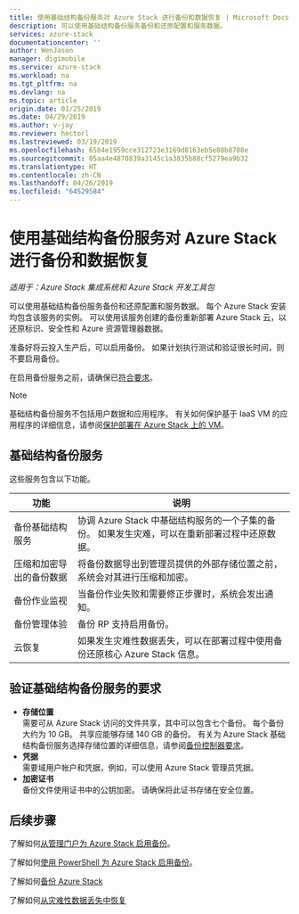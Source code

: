 ```yaml
---
title: 使用基础结构备份服务对 Azure Stack 进行备份和数据恢复 | Microsoft Docs
description: 可以使用基础结构备份服务备份和还原配置和服务数据。
services: azure-stack
documentationcenter: ''
author: WenJason
manager: digimobile
ms.service: azure-stack
ms.workload: na
ms.tgt_pltfrm: na
ms.devlang: na
ms.topic: article
origin.date: 01/25/2019
ms.date: 04/29/2019
ms.author: v-jay
ms.reviewer: hectorl
ms.lastreviewed: 03/19/2019
ms.openlocfilehash: 6584e1959cce312723e3169d8163eb5e08b8708e
ms.sourcegitcommit: 05aa4e4870839a3145c1a3835b88cf5279ea9b32
ms.translationtype: HT
ms.contentlocale: zh-CN
ms.lasthandoff: 04/26/2019
ms.locfileid: "64529584"
---
```

# <a name="backup-and-data-recovery-for-azure-stack-with-the-infrastructure-backup-service"></a>使用基础结构备份服务对 Azure Stack 进行备份和数据恢复

*适用于：Azure Stack 集成系统和 Azure Stack 开发工具包*

可以使用基础结构备份服务备份和还原配置和服务数据。 每个 Azure Stack 安装均包含该服务的实例。 可以使用该服务创建的备份重新部署 Azure Stack 云，以还原标识、安全性和 Azure 资源管理器数据。 

准备好将云投入生产后，可以启用备份。 如果计划执行测试和验证很长时间，则不要启用备份。

在启用备份服务之前，请确保已[符合要求](#verify-requirements-for-the-infrastructure-backup-service)。

> [!Note]  
> 基础结构备份服务不包括用户数据和应用程序。 有关如何保护基于 IaaS VM 的应用程序的详细信息，请参阅[保护部署在 Azure Stack 上的 VM](../user/azure-stack-manage-vm-protect.md)。

## <a name="the-infrastructure-backup-service"></a>基础结构备份服务

这些服务包含以下功能。

| 功能                                            | 说明                                                                                                                                                |
|----------------------------------------------------|------------------------------------------------------------------------------------------------------------------------------------------------------------|
| 备份基础结构服务                     | 协调 Azure Stack 中基础结构服务的一个子集的备份。 如果发生灾难，可以在重新部署过程中还原数据。 |
| 压缩和加密导出的备份数据 | 将备份数据导出到管理员提供的外部存储位置之前，系统会对其进行压缩和加密。                |
| 备份作业监视                              | 当备份作业失败和需要修正步骤时，系统会发出通知。                                                                                                |
| 备份管理体验                       | 备份 RP 支持启用备份。                                                                                                                         |
| 云恢复                                     | 如果发生灾难性数据丢失，可以在部署过程中使用备份还原核心 Azure Stack 信息。                                 |

## <a name="verify-requirements-for-the-infrastructure-backup-service"></a>验证基础结构备份服务的要求

- **存储位置**  
  需要可从 Azure Stack 访问的文件共享，其中可以包含七个备份。 每个备份大约为 10 GB。 共享应能够存储 140 GB 的备份。 有关为 Azure Stack 基础结构备份服务选择存储位置的详细信息，请参阅[备份控制器要求](azure-stack-backup-reference.md#backup-controller-requirements)。
- **凭据**  
  需要域用户帐户和凭据，例如，可以使用 Azure Stack 管理员凭据。
- **加密证书**  
  备份文件使用证书中的公钥加密。 请确保将此证书存储在安全位置。 


## <a name="next-steps"></a>后续步骤

了解如何[从管理门户为 Azure Stack 启用备份](azure-stack-backup-enable-backup-console.md)。

了解如何[使用 PowerShell 为 Azure Stack 启用备份](azure-stack-backup-enable-backup-powershell.md)。

了解如何[备份 Azure Stack](azure-stack-backup-back-up-azure-stack.md )

了解如何[从灾难性数据丢失中恢复](azure-stack-backup-recover-data.md)

<!-- Update_Description: link update -->